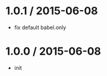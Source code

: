 
1.0.1 / 2015-06-08 
==================

  * fix default babel.only

1.0.0 / 2015-06-08 
==================

  * init
